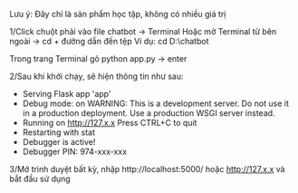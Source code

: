 Lưu ý: Đây chỉ là sản phẩm học tập, không có nhiều giá trị

1/Click chuột phải vào file chatbot -> Terminal
Hoặc mở Terminal từ bên ngoài -> cd + đường dẫn đến tệp
Ví dụ: cd D:\chatbot

Trong trang Terminal gõ python app.py -> enter

2/Sau khi khởi chạy, sẽ hiện thông tin như sau:
 * Serving Flask app 'app'
 * Debug mode: on
WARNING: This is a development server. Do not use it in a production deployment. Use a production WSGI server instead.
 * Running on http://127.x.x
Press CTRL+C to quit
 * Restarting with stat
 * Debugger is active!
 * Debugger PIN: 974-xxx-xxx


3/Mở trình duyệt bất kỳ, nhập http://localhost:5000/ hoặc http://127.x.x và bắt đầu sử dụng
